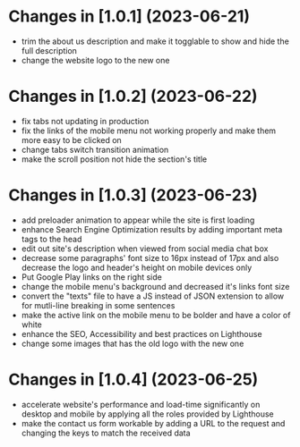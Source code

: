 # Changes in [1.0.1] (2023-06-21)
- trim the about us description and make it togglable to show and hide the full description
- change the website logo to the new one
# Changes in [1.0.2] (2023-06-22)
- fix tabs not updating in production
- fix the links of the mobile menu not working properly and make them more easy to be clicked on
- change tabs switch transition animation
- make the scroll position not hide the section's title
# Changes in [1.0.3] (2023-06-23)
- add preloader animation to appear while the site is first loading
- enhance Search Engine Optimization results by adding important meta tags to the head
- edit out site's description when viewed from social media chat box
- decrease some paragraphs' font size to 16px instead of 17px and also decrease the logo and header's height on mobile devices only
- Put Google Play links on the right side
- change the mobile menu's background and decreased it's links font size
- convert the "texts" file to have a JS instead of JSON extension to allow for mutli-line breaking in some sentences
- make the active link on the mobile menu to be bolder and have a color of white
- enhance the SEO, Accessibility and best practices on Lighthouse
- change some images that has the old logo with the new one
# Changes in [1.0.4] (2023-06-25)
- accelerate website's performance and load-time significantly on desktop and mobile by applying all the roles provided by Lighthouse
- make the contact us form workable by adding a URL to the request and changing the keys to match the received data